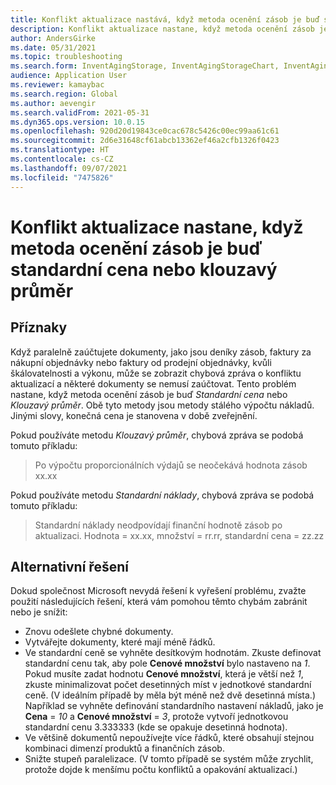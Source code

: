 ```yaml
---
title: Konflikt aktualizace nastává, když metoda ocenění zásob je buď standardní cena nebo klouzavý průměr
description: Konflikt aktualizace nastane, když metoda ocenění zásob je buď standardní cena nebo klouzavý průměr
author: AndersGirke
ms.date: 05/31/2021
ms.topic: troubleshooting
ms.search.form: InventAgingStorage, InventAgingStorageChart, InventAgingStorageDetails, InventValueProcess, InventValueReportSetup, InventClosing
audience: Application User
ms.reviewer: kamaybac
ms.search.region: Global
ms.author: aevengir
ms.search.validFrom: 2021-05-31
ms.dyn365.ops.version: 10.0.15
ms.openlocfilehash: 920d20d19843ce0cac678c5426c00ec99aa61c61
ms.sourcegitcommit: 2d6e31648cf61abcb13362ef46a2cfb1326f0423
ms.translationtype: HT
ms.contentlocale: cs-CZ
ms.lasthandoff: 09/07/2021
ms.locfileid: "7475826"
---
```

# <a name="an-update-conflict-occurs-when-the-inventory-valuation-method-is-either-standard-cost-or-moving-average"></a>Konflikt aktualizace nastane, když metoda ocenění zásob je buď standardní cena nebo klouzavý průměr

## <a name="symptoms"></a>Příznaky

Když paralelně zaúčtujete dokumenty, jako jsou deníky zásob, faktury za nákupní objednávky nebo faktury od prodejní objednávky, kvůli škálovatelnosti a výkonu, může se zobrazit chybová zpráva o konfliktu aktualizací a některé dokumenty se nemusí zaúčtovat. Tento problém nastane, když metoda ocenění zásob je buď *Standardní cena* nebo *Klouzavý průměr*. Obě tyto metody jsou metody stálého výpočtu nákladů. Jinými slovy, konečná cena je stanovena v době zveřejnění.

Pokud používáte metodu *Klouzavý průměr*, chybová zpráva se podobá tomuto příkladu:

> Po výpočtu proporcionálních výdajů se neočekává hodnota zásob xx.xx

Pokud používáte metodu *Standardní náklady*, chybová zpráva se podobá tomuto příkladu:

> Standardní náklady neodpovídají finanční hodnotě zásob po aktualizaci. Hodnota = xx.xx, množství = rr.rr, standardní cena = zz.zz

## <a name="workaround"></a>Alternativní řešení

Dokud společnost Microsoft nevydá řešení k vyřešení problému, zvažte použití následujících řešení, která vám pomohou těmto chybám zabránit nebo je snížit:

- Znovu odešlete chybné dokumenty.
- Vytvářejte dokumenty, které mají méně řádků.
- Ve standardní ceně se vyhněte desítkovým hodnotám. Zkuste definovat standardní cenu tak, aby pole **Cenové množství** bylo nastaveno na *1*. Pokud musíte zadat hodnotu **Cenové množství**, která je větší než *1*, zkuste minimalizovat počet desetinných míst v jednotkové standardní ceně. (V ideálním případě by měla být méně než dvě desetinná místa.) Například se vyhněte definování standardního nastavení nákladů, jako je **Cena** = *10* a **Cenové množství** = *3*, protože vytvoří jednotkovou standardní cenu 3.333333 (kde se opakuje desetinná hodnota).
- Ve většině dokumentů nepoužívejte více řádků, které obsahují stejnou kombinaci dimenzí produktů a finančních zásob.
- Snižte stupeň paralelizace. (V tomto případě se systém může zrychlit, protože dojde k menšímu počtu konfliktů a opakování aktualizací.)

